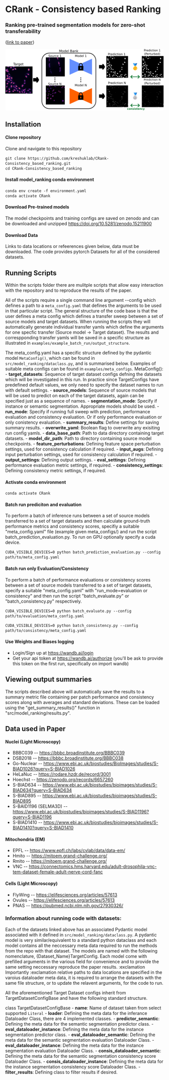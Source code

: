 # CRank - Consistency based Ranking
### Ranking pre-trained segmentation models for zero-shot transferability 
([link to paper](https://arxiv.org/abs/2503.00450))

![Fig1](./figures/MICCAI_intro_figure.svg)


## Installation
#### Clone repository

Clone and navigate to this repository

```
git clone https://github.com/kreshuklab/CRank-Consistency_based_ranking.git
cd CRank-Consistency_based_ranking
```

#### Install model_ranking conda environment

```
conda env create -f environment.yaml
conda activate CRank
```

#### Download Pre-trained models

The model checkpoints and training configs are saved on zenodo and can be downloaded and unzipped https://doi.org/10.5281/zenodo.15211900


#### Download Data

Links to data locations or refeerences given below, data must be downloaded. The code provides pytorch Datasets for all of the considered datasets.


## Running Scripts

Within the scripts folder there are mulitple scripts that allow easy interaction with the repository and to reproduce the results of the paper.

All of the scripts require a single command line argument --config which defines a path to a `meta_config.yaml` that defines the arguments to be used in that particular script. The general structure of the code base is that the user defines a meta config which defines a transfer sweep between a set of source models and target datasets. When running the scripts they will automatically generate individual transfer yamls which define the arguments for one specfic transfer (Source model -> Target dataset). The results and correspponding transfer yamls will be saved in a specific structure as illustrated in `examples/example_batch_run/output_structure`.

The meta_config.yaml has a specific structure defined by the pydantic model `MetaConfig()`, which can be found in `src/model_ranking/dataclass.py`, and is summarised below. Examples of suitable meta configs can be found in `examples/meta_configs`. 
MetaConfig():
    - **target_datasets**: Sequence of target dataset configs defning the datasets which will be investigated in this run. In practice since TargetConfigs have predefined default values, we only need to specify the dataset names to run with default settings.
    - **source_models**: Sequence of source models that will be used to predict on each of the target datasets, again can be specified just as a sequence of names.
    - **segmentation_mode**: Specify if instance or semantic segmentation. Appropriate models should be used.
    - **run_mode**: Specify if running full sweep with prediction, performance evaluation and consistency evaluation. Or if only performance evaluation or only conistency evaluation.
    - **summary_results**: Define settings for saving summary results.
    - **overwrite_yaml**: Boolean flag to overwrite any exisiting run config yamls.
    - **data_base_path**: Path to data directory containing target datasets.
    - **model_dir_path**: Path to directory containing source model checkpoints.
    - **feature_perturbations**: Defining feature space perturbation settings, used for consistency calculation if required.
    - **input_augs**: Defining input perturbation settings, used for consistency calculation if required.
    - **output_settings**: Defining output settings.
    - **eval_settings**: Defining performance evaluation metric settings, if required.
    - **consistency_settings**: Defining consistency metric settings, if required.

#### Activate conda environment

```
conda activate CRank
```

#### Batch run prediciton and evaluation
To perform a batch of inference runs between a set of source models transferred to a set of target datasets and then calculate ground-truth performance metrics and consistency scores, specifiy a suitable "meta_config.yaml" file (example given meta_configs/) and run the script batch_prediction_evaluation.py. To run on GPU optionally specify a cuda device.

```
CUDA_VISIBLE_DEVICES=0 python batch_prediction_evaluation.py --config path/to/meta_config.yaml
```

#### Batch run only Evaluation/Consistency
To perform a batch of performance evaluations or consistency scores between a set of source models transferred to a set of target datasets, specify a suitable "meta_config.yaml" with "run_mode=evaluation or consistency" and then run the script "batch_evaluate.py" or "batch_consistency.py" respectively.

```
CUDA_VISIBLE_DEVICES=0 python batch_evaluate.py --config path/to/evaluation/meta_config.yaml
```

```
CUDA_VISIBLE_DEVICES=0 python batch_consistency.py --config path/to/consistency/meta_config.yaml
```


#### Use Weights and Biases logging
- Login/Sign up at https://wandb.ai/login
- Get your api token at https://wandb.ai/authorize (you'll be ask to provide this token on the first run, specifically on import wandb)


## Viewing output summaries
The scripts described above will automatically save the results to a summary metric file containing per patch performance and consistency scores along with averages and standard deviations. These can be loaded using the "get_summary_results()" function in "src/model_ranking/results.py".


## Data used in Paper

#### Nuclei (Light Microscopy)
- BBBC039 -- https://bbbc.broadinstitute.org/BBBC039 
- DSB2018 -- https://bbbc.broadinstitute.org/BBBC038 
- Go-Nuclear -- https://www.ebi.ac.uk/biostudies/BioImages/studies/S-BIAD1026?query=S-BIAD1026 
- HeLaNuc -- https://rodare.hzdr.de/record/3001 
- Hoechst -- https://zenodo.org/records/6657260 
- S-BIAD634 -- https://www.ebi.ac.uk/biostudies/bioimages/studies/S-BIAD634?query=S-BIAD634 
- S-BIAD895 -- https://www.ebi.ac.uk/biostudies/bioimages/studies/S-BIAD895 
- S-BAID1196 (SELMA3D) -- https://www.ebi.ac.uk/biostudies/bioimages/studies/S-BIAD1196?query=S-BIAD1196
- S-BIAD1410 -- https://www.ebi.ac.uk/biostudies/bioimages/studies/S-BIAD1410?query=S-BIAD1410

#### Mitochondria (EM)
- EPFL -- https://www.epfl.ch/labs/cvlab/data/data-em/ 
- Hmito -- https://mitoem.grand-challenge.org/ 
- Rmito -- https://mitoem.grand-challenge.org/ 
- VNC -- https://connectomics.hms.harvard.edu/adult-drosophila-vnc-tem-dataset-female-adult-nerve-cord-fanc

#### Cells (Light Microscopy)
- FlyWing -- https://elifesciences.org/articles/57613
- Ovules -- https://elifesciences.org/articles/57613 
- PNAS -- https://pubmed.ncbi.nlm.nih.gov/27930326/ 

### Information about running code with datasets:

Each of the datasets linked above has an associated Pydantic model associated with it defined in `src/model_ranking/dataclass.py`. A pydantic model is very similar/equivalent to a standard python dataclass and each model contains all the neccessary meta data required to run the methods from the repo with that dataset. The models are named with the following nomenclature, {Dataset_Name}TargetConfig. Each model come with prefilled arguments in the various field for convenience and to provide the same setting neccessary reproduce the paper results. :exclamation Importantly :exclamation relative paths to data locations are specified in the varoius dataloader meta data, it is required to arrange the datasets with the same file structure, or to update the relavent arguments, for the code to run.

All the aforementioned Target Dataset configs inherit from TargetDatasetConfigBase and have the following standard structure.

class TargetDatasetConfigBase
    - **name**: Name of dataset taken from select supported `Literal`
    - **loader**: Defining the meta data for the inferance Dataloader Class, there are 4 implemented classes.
    - **predictor_semantic**: Defining the meta data for the semantic segmentation predictor class.
    - **eval_dataloader_instance**: Defining the meta data for the instance segmentation predictor class.
    - **eval_dataloader_semantic**: Defining the meta data for the semantic segmentation evaluation Dataloader Class.
    - **eval_dataloader_instance**: Defining the meta data for the instance segmentation evaluation Dataloader Class.
    - **consis_dataloader_semantic**: Defining the meta data for the semantic segmentation consistency score Dataloader Class.
    - **consis_dataloader_instance**: Defining the meta data for the instance segmentation consistency score Dataloader Class.
    - **filter_results**: Defining class to filter results if desired.

